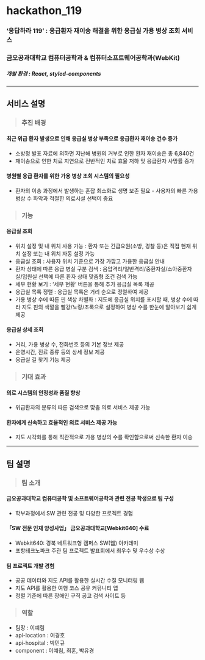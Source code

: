 # hackathon_119
### ‘응답하라 119’ : 응급환자 재이송 해결을 위한 응급실 가용 병상 조회 서비스
### 금오공과대학교 컴퓨터공학과 & 컴퓨터소프트웨어공학과(WebKit)
##### 개발 환경 : React, styled-components
------------
## 서비스 설명
> ### 추진 배경
#### 최근 위급 환자 발생으로 인해 응급실 병상 부족으로 응급환자 재이송 건수 증가
- 소방청 발표 자료에 의하면 지난해 병원의 거부로 인한 환자 재이송은 총 6,840건
- 재이송으로 인한 치료 지연으로 전반적인 치료 효율 저하 및 응급환자 사망률 증가
#### 병원별 응급 환자를 위한 가용 병상 조회 시스템의 필요성
- 환자의 이송 과정에서 발생하는 혼잡 최소화로 생명 보존 필요   - 사용자의 빠른 가용 병상 수 파악과 적절한 의료시설 선택이 중요
> ### 기능
#### 응급실 조회
- 위치 설정 및 내 위치 사용 가능 : 환자 또는 긴급요원(소방, 경찰 등)은 직접 현재 위치 설정 또는 내 위치 자동 설정 가능
- 응급실 조회 : 사용자 위치 기준으로 가장 가깝고 가용한 응급실 안내
- 환자 상태에 따른 응급 병실 구분 검색 : 음압격리/일반격리/중환자실/소아중환자실/입원실 선택에 따른 환자 상태 맞춤형 조건 검색 가능
- 세부 현황 보기 : ‘세부 현황’ 버튼을 통해 추가 응급실 목록 제공
- 응급실 목록 정렬 : 응급실 목록은 거리 순으로 정렬하여 제공
- 가용 병상 수에 따른 핀 색상 차별화 : 지도에 응급실 위치를 표시할 때, 병상 수에 따라 지도 핀의 색깔을 빨강/노랑/초록으로 설정하여 병상 수를 한눈에 알아보기 쉽게 제공
#### 응급실 상세 조회
- 거리, 가용 병상 수, 전화번호 등의 기본 정보 제공
- 운영시간, 진료 종류 등의 상세 정보 제공
- 응급실 길 찾기 기능 제공
> ### 기대 효과
#### 의료 시스템의 안정성과 품질 향상
- 위급환자의 분류의 따른 검색으로 맞춤 의료 서비스 제공 가능
#### 환자에게 신속하고 효율적인 의료 서비스 제공 가능
- 지도 시각화를 통해 직관적으로 가용 병상의 수를 확인함으로써 신속한 환자 이송
------------
## 팀 설명
> ### 팀 소개
#### 금오공과대학교 컴퓨터공학 및 소프트웨어공학과 관련 전공 학생으로 팀 구성
- 학부과정에서 SW 관련 전공 및 다양한 프로젝트 경험
#### 「SW 전문 인재 양성사업」 금오공과대학교[Webkit640] 수료
- Webkit640: 경북 네트워크형 캠퍼스 SW(웹) 아카데미
- 포항테크노파크 주관 팀 프로젝트 발표회에서 최우수 및 우수상 수상
#### 팀 프로젝트 개발 경험
- 공공 데이터와 지도 API를 활용한 실시간 수질 모니터링 웹 
- 지도 API를 활용한 여행 코스 공유 커뮤니티 앱
- 정렬 기준에 따른 장애인 구직 공고 검색 사이트 등
> ### 역할
- 팀장 : 이예림
- api-location : 여경호
- api-hospital : 박민규
- component : 이예림, 최훈, 박유경
